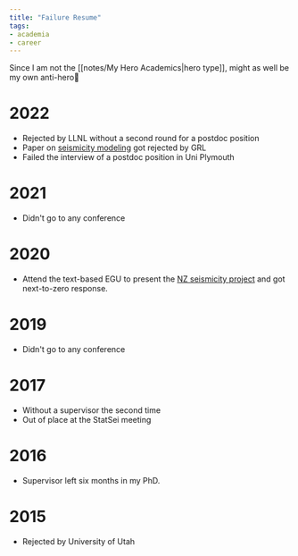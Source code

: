```yaml
---
title: "Failure Resume"
tags:
- academia
- career
---
```


Since I am not the [[notes/My Hero Academics|hero type]], might as well be my own anti-hero🤡

# 2022
- Rejected by LLNL without a second round for a postdoc position
- Paper on [seismicity modeling](notes/prj-eqsim.md) got rejected by GRL
- Failed the interview of a postdoc position in Uni Plymouth

# 2021
- Didn't go to any conference

# 2020
- Attend the text-based EGU to present the [NZ seismicity project](notes/prj-tempmatch.md) and got next-to-zero response.

# 2019
- Didn't go to any conference

# 2017
- Without a supervisor the second time
- Out of place at the StatSei meeting

# 2016
- Supervisor left six months in my PhD.

# 2015
- Rejected by University of Utah